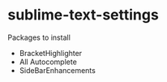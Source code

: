 # sublime-text-settings

Packages to install
* BracketHighlighter
* All Autocomplete
* SideBarEnhancements
